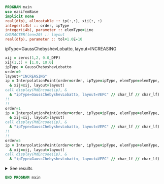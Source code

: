 ```fortran
PROGRAM main
use easifemBase
implicit none
real(dfp), allocatable :: ip(:,:), xij(:, :)
integer(i4b) :: order, ipType
integer(i4b), parameter :: elemType=Line
CHARACTER(len=20) :: layout
real(dfp), parameter :: tol=1.0E-10
```

ipType=GaussChebyshevLobatto, layout=INCREASING

```fortran
xij = zeros(1,2, 0.0_DFP)
xij(1,:) = [1.0, 10.0]
ipType = GaussChebyshevLobatto
order=0
layout="INCREASING"
ip = InterpolationPoint(order=order, ipType=ipType, elemType=elemType, &
  & xij=xij, layout=layout)
call display(MdEncode(ip), &
  & "ipType=GaussChebyshevLobatto, layout=VEFC" // char_lf // char_lf)
!!
!!
order=1
ip = InterpolationPoint(order=order, ipType=ipType, elemType=elemType, &
  & xij=xij, layout=layout)
call display(MdEncode(ip), &
  & "ipType=GaussChebyshevLobatto, layout=VEFC" // char_lf // char_lf)
!!
!!
order=5
ip = InterpolationPoint(order=order, ipType=ipType, elemType=elemType, &
  & xij=xij, layout=layout)
call display(MdEncode(ip), &
  & "ipType=GaussChebyshevLobatto, layout=VEFC" // char_lf // char_lf)
```

<details>
<summary>See results</summary>
<div>

result

ipType=GaussChebyshevLobatto, layout=VEFC

|     |
| --- |
| 5.5 |

ipType=GaussChebyshevLobatto, layout=VEFC

|   |    |
| - | -- |
| 1 | 10 |

ipType=GaussChebyshevLobatto, layout=VEFC

|   |        |        |        |        |    |
| - | ------ | ------ | ------ | ------ | -- |
| 1 | 1.8594 | 4.1094 | 6.8906 | 9.1406 | 10 |

</div>
</details>

```fortran
END PROGRAM main
```
